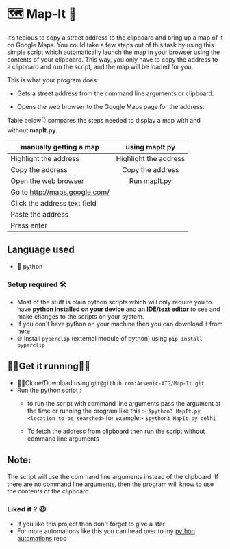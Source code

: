 # 🗺 Map-It 📌
It’s tedious to copy a street address to the clipboard and bring up a map of it on Google Maps. You could take a few steps out of this task by using this simple script which automatically launch the map in your browser using the contents of your clipboard. This way, you only have to copy the address to a clipboard and run the script, and the map will be loaded for you.

This is what your program does:

- Gets a street address from the command line arguments or clipboard.

- Opens the web browser to the Google Maps page for the address.

Table below👇 compares the steps needed to display a map with and without **mapIt.py**.

| **manually getting a map**       | **using mapIt.py**         |
| ------------- |:-------------:|
| Highlight the address     | Highlight the address |
| Copy the address     | Copy the address     |
| Open the web browser | Run mapIt.py      |
|Go to http://maps.google.com/|      |
| Click the address text field  |      |
| Paste the address  |      |
| Press enter   |      |

## Language used
- 🐍 python

### Setup required 🛠
- Most of the stuff is plain python scripts which will only require you to have **python installed on your device** and an **IDE/text editor** to see and make changes to the scripts on your system.
- If you don't have python on your machine then you can download it from [here](https://www.python.org/downloads/)
- 🌐 Install ```pyperclip``` (external module of python) using ```pip install pyperclip```

## 🏃‍♀️Get it running🏃‍♂️
- 👯‍♂️Clone/Download using ```git@github.com:Arsenic-ATG/Map-It.git```
- Run the python script :
  - to run the script with command line arguments pass the argument at the time or running the program like this :-
    ```$python3 MapIt.py <location to be searched>```
    for example:-
    ```$python3 MapIt.py delhi```
  
  - To fetch the address from clipboard then run the script without command line arguments

## Note:
The script will use the command line arguments instead of the clipboard. If there are no command line arguments, then the program will know to use the contents of the clipboard.

### Liked it ? 😃
- If you like this project then don't forget to give a star 
- For more automations like this you can head over to my [python automations](https://github.com/Arsenic-ATG/Python-Automations) repo
